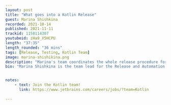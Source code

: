 ```yaml
---
layout: post
title: "What goes into a Kotlin Release"
guest: Marina Shishkina
recorded: 2021-10-14
published: 2021-11-11
trackid: 1158114307
youtubeid: zHa9_X5HCPU
length: "37:35"
length_rounded: "36 mins"
tags: [Release, Testing, Kotlin Team]
image: marina-shishikina.png
description: "Marina's team coordinates the whole release procedure for new versions of the Kotlin programming language. Marina shares her story of how she moved from being a Quality Assurance Engineer to leading the Release Team, working on increasing the quality of Kotlin releases."
bio: "Marina Shishkina is the team lead for the Release and Automation Team in Kotlin."


notes:
    - text: Join the Kotlin team! 
      link: https://www.jetbrains.com/careers/jobs/?team=Kotlin
   
---
```

